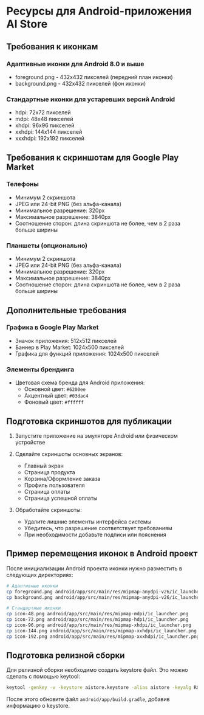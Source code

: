# Ресурсы для Android-приложения AI Store

## Требования к иконкам

### Адаптивные иконки для Android 8.0 и выше
- foreground.png - 432x432 пикселей (передний план иконки)
- background.png - 432x432 пикселей (фон иконки)

### Стандартные иконки для устаревших версий Android
- hdpi: 72x72 пикселей
- mdpi: 48x48 пикселей
- xhdpi: 96x96 пикселей
- xxhdpi: 144x144 пикселей
- xxxhdpi: 192x192 пикселей

## Требования к скриншотам для Google Play Market

### Телефоны
- Минимум 2 скриншота
- JPEG или 24-bit PNG (без альфа-канала)
- Минимальное разрешение: 320px
- Максимальное разрешение: 3840px
- Соотношение сторон: длина скриншота не более, чем в 2 раза больше ширины

### Планшеты (опционально)
- Минимум 2 скриншота
- JPEG или 24-bit PNG (без альфа-канала)
- Минимальное разрешение: 320px
- Максимальное разрешение: 3840px
- Соотношение сторон: длина скриншота не более, чем в 2 раза больше ширины

## Дополнительные требования

### Графика в Google Play Market
- Значок приложения: 512x512 пикселей
- Баннер в Play Market: 1024x500 пикселей
- Графика для функций приложения: 1024x500 пикселей

### Элементы брендинга
- Цветовая схема бренда для Android приложения:
  - Основной цвет: `#6200ee`
  - Акцентный цвет: `#03dac4`
  - Фоновый цвет: `#ffffff`

## Подготовка скриншотов для публикации

1. Запустите приложение на эмуляторе Android или физическом устройстве
2. Сделайте скриншоты основных экранов:
   - Главный экран
   - Страница продукта
   - Корзина/Оформление заказа
   - Профиль пользователя
   - Страница оплаты
   - Страница успешной оплаты

3. Обработайте скриншоты:
   - Удалите лишние элементы интерфейса системы
   - Убедитесь, что разрешение соответствует требованиям
   - При необходимости добавьте подписи или пояснения

## Пример перемещения иконок в Android проект

После инициализации Android проекта иконки нужно разместить в следующих директориях:

```bash
# Адаптивные иконки
cp foreground.png android/app/src/main/res/mipmap-anydpi-v26/ic_launcher_foreground.png
cp background.png android/app/src/main/res/mipmap-anydpi-v26/ic_launcher_background.png

# Стандартные иконки
cp icon-48.png android/app/src/main/res/mipmap-mdpi/ic_launcher.png
cp icon-72.png android/app/src/main/res/mipmap-hdpi/ic_launcher.png
cp icon-96.png android/app/src/main/res/mipmap-xhdpi/ic_launcher.png
cp icon-144.png android/app/src/main/res/mipmap-xxhdpi/ic_launcher.png
cp icon-192.png android/app/src/main/res/mipmap-xxxhdpi/ic_launcher.png
```

## Подготовка релизной сборки

Для релизной сборки необходимо создать keystore файл. Это можно сделать с помощью keytool:

```bash
keytool -genkey -v -keystore aistore.keystore -alias aistore -keyalg RSA -keysize 2048 -validity 10000
```

После этого обновите файл `android/app/build.gradle`, добавив информацию о keystore.